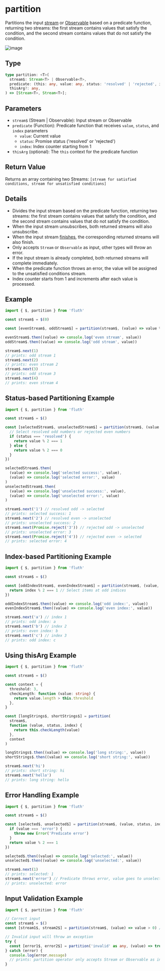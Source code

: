 # partition

Partitions the input [stream](/en/api/stream#stream) or [Observable](/en/api/observable) based on a predicate function, returning two streams: the first stream contains values that satisfy the condition, and the second stream contains values that do not satisfy the condition.

![image](/partition.drawio.svg)

## Type

```typescript
type partition: <T>(
  stream$: Stream<T> | Observable<T>,
  predicate: (this: any, value: any, status: 'resolved' | 'rejected', index: number) => boolean,
  thisArg?: any,
) => [Stream<T>, Stream<T>];
```

## Parameters

- `stream$` (Stream | Observable): Input stream or Observable
- `predicate` (Function): Predicate function that receives `value`, `status`, and `index` parameters
  - `value`: Current value
  - `status`: Promise status ('resolved' or 'rejected')
  - `index`: Index counter starting from 1
- `thisArg` (optional): The `this` context for the predicate function

## Return Value

Returns an array containing two Streams: `[stream for satisfied conditions, stream for unsatisfied conditions]`

## Details

- Divides the input stream based on the predicate function, returning two streams: the first stream contains values that satisfy the condition, and the second stream contains values that do not satisfy the condition.
- When the input stream unsubscribes, both returned streams will also unsubscribe.
- When the input stream [finishes](/en/guide/base#completion), the corresponding returned streams will also finish.
- Only accepts `Stream` or `Observable` as input, other types will throw an error.
- If the input stream is already completed, both returned streams will complete immediately.
- When the predicate function throws an error, the value will be assigned to the unsatisfied conditions stream.
- Index counter starts from 1 and increments after each value is processed.

## Example

```typescript
import { $, partition } from 'fluth'

const stream$ = $(0)

const [evenStream$, oddStream$] = partition(stream$, (value) => value % 2 === 0)

evenStream$.then((value) => console.log('even stream', value))
oddStream$.then((value) => console.log('odd stream', value))

stream$.next(1)
// prints: odd stream 1
stream$.next(2)
// prints: even stream 2
stream$.next(3)
// prints: odd stream 3
stream$.next(4)
// prints: even stream 4
```

## Status-based Partitioning Example

```typescript
import { $, partition } from 'fluth'

const stream$ = $()

const [selectedStream$, unselectedStream$] = partition(stream$, (value, status) => {
  // Select resolved odd numbers or rejected even numbers
  if (status === 'resolved') {
    return value % 2 === 1
  } else {
    return value % 2 === 0
  }
})

selectedStream$.then(
  (value) => console.log('selected success:', value),
  (value) => console.log('selected error:', value)
)
unselectedStream$.then(
  (value) => console.log('unselected success:', value),
  (value) => console.log('unselected error:', value)
)

stream$.next('1') // resolved odd -> selected
// prints: selected success: 1
stream$.next('2') // resolved even -> unselected
// prints: unselected success: 2
stream$.next(Promise.reject('3')) // rejected odd -> unselected
// prints: unselected error: 3
stream$.next(Promise.reject('4')) // rejected even -> selected
// prints: selected error: 4
```

## Index-based Partitioning Example

```typescript
import { $, partition } from 'fluth'

const stream$ = $()

const [oddIndexStream$, evenIndexStream$] = partition(stream$, (value, status, index) => {
  return index % 2 === 1 // Select items at odd indices
})

oddIndexStream$.then((value) => console.log('odd index:', value))
evenIndexStream$.then((value) => console.log('even index:', value))

stream$.next('a') // index 1
// prints: odd index: a
stream$.next('b') // index 2
// prints: even index: b
stream$.next('c') // index 3
// prints: odd index: c
```

## Using thisArg Example

```typescript
import { $, partition } from 'fluth'

const stream$ = $()

const context = {
  threshold: 3,
  checkLength: function (value: string) {
    return value.length > this.threshold
  },
}

const [longStrings$, shortStrings$] = partition(
  stream$,
  function (value, status, index) {
    return this.checkLength(value)
  },
  context
)

longStrings$.then((value) => console.log('long string:', value))
shortStrings$.then((value) => console.log('short string:', value))

stream$.next('hi')
// prints: short string: hi
stream$.next('hello')
// prints: long string: hello
```

## Error Handling Example

```typescript
import { $, partition } from 'fluth'

const stream$ = $()

const [selected$, unselected$] = partition(stream$, (value, status, index) => {
  if (value === 'error') {
    throw new Error('Predicate error')
  }
  return value % 2 === 1
})

selected$.then((value) => console.log('selected:', value))
unselected$.then((value) => console.log('unselected:', value))

stream$.next(1)
// prints: selected: 1
stream$.next('error') // Predicate throws error, value goes to unselected stream
// prints: unselected: error
```

## Input Validation Example

```typescript
import { $, partition } from 'fluth'

// Correct input
const stream$ = $()
const [stream1$, stream2$] = partition(stream$, (value) => value > 0) // works normally

// Invalid input will throw an exception
try {
  const [error1$, error2$] = partition('invalid' as any, (value) => true)
} catch (error) {
  console.log(error.message)
  // prints: partition operator only accepts Stream or Observable as input
}
```
